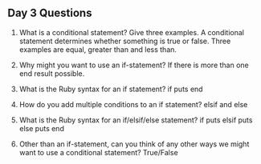 ## Day 3 Questions

1. What is a conditional statement? Give three examples.
  A conditional statement determines whether something is true or false.
  Three examples are equal, greater than and less than.

1. Why might you want to use an if-statement?
  If there is more than one end result possible.

1. What is the Ruby syntax for an if statement?
    if
    puts
    end

1. How do you add multiple conditions to an if statement?
 elsif and else

1. What is the Ruby syntax for an if/elsif/else statement?
  if
  puts
  elsif
  puts
  else
  puts
  end

1. Other than an if-statement, can you think of any other ways we might want to use a conditional statement?
True/False
